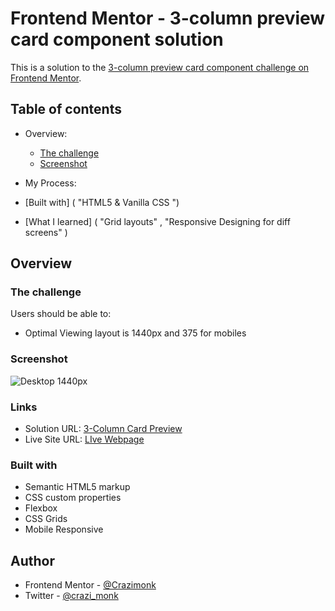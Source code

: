 # Frontend Mentor - 3-column preview card component solution

This is a solution to the [3-column preview card component challenge on Frontend Mentor](https://www.frontendmentor.io/challenges/3column-preview-card-component-pH92eAR2-).

## Table of contents

- Overview:
  - [The challenge](https://www.frontendmentor.io/challenges/3column-preview-card-component-pH92eAR2-)
  - [Screenshot](https://paste.pics/FPPJK)
  
-  My Process:
  - [Built with] ( "HTML5 & Vanilla CSS ")
  - [What I learned] ( "Grid layouts" , "Responsive Designing for diff screens" )

## Overview

### The challenge

Users should be able to:

- Optimal Viewing layout is 1440px and 375 for mobiles

### Screenshot

![Desktop 1440px](https://snipboard.io/wyiYJX.jpg) <br>

### Links

- Solution URL: [3-Column Card Preview](https://www.frontendmentor.io/solutions/responsive-3columnpreviewcardcomponent-GGfGaBqbs)
- Live Site URL: [LIve Webpage](https://monks3columnpreviewcard.netlify.app/)


### Built with

- Semantic HTML5 markup
- CSS custom properties
- Flexbox
- CSS Grids
- Mobile Responsive

## Author

- Frontend Mentor - [@Crazimonk](https://www.frontendmentor.io/profile/Crazimonk)
- Twitter - [@crazi_monk](https://www.twitter.com/https://twitter.com/crazi_monk)
